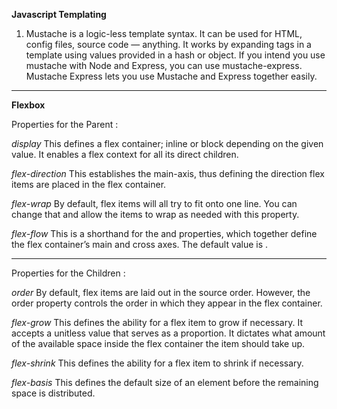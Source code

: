 **Javascript Templating**

1. Mustache
is a logic-less template syntax. It can be used for HTML, config files, source code — anything. It works by expanding tags in a template using values provided in a hash or object.
If you intend you use mustache with Node and Express, you can use mustache-express. Mustache Express lets you use Mustache and Express together easily.

-----------------------------------------------------

**Flexbox**

Properties for the Parent :

*display*
This defines a flex container; inline or block depending on the given value. It enables a flex context for all its direct children.

*flex-direction*
This establishes the main-axis, thus defining the direction flex items are placed in the flex container. 

*flex-wrap*
By default, flex items will all try to fit onto one line. You can change that and allow the items to wrap as needed with this property.

*flex-flow*
This is a shorthand for the <flex-direction> and <flex-wrap> properties, which together define the flex container’s main and cross axes. The default value is <row nowrap>.


------------------------------------


Properties for the Children :

*order*
By default, flex items are laid out in the source order. However, the order property controls the order in which they appear in the flex container.

*flex-grow*
This defines the ability for a flex item to grow if necessary. It accepts a unitless value that serves as a proportion. It dictates what amount of the available space inside the flex container the item should take up.

*flex-shrink*
This defines the ability for a flex item to shrink if necessary.

*flex-basis*
This defines the default size of an element before the remaining space is distributed.

